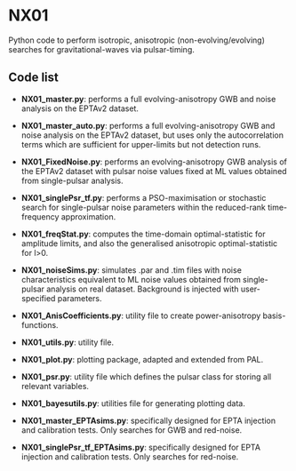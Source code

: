 NX01
====

Python code to perform isotropic, anisotropic (non-evolving/evolving)
searches for gravitational-waves via pulsar-timing.

## Code list

* **NX01_master.py**: performs a full evolving-anisotropy GWB and
  noise analysis on the EPTAv2 dataset.
* **NX01_master_auto.py**: performs a full evolving-anisotropy GWB and
  noise analysis on the EPTAv2 dataset, but uses only the
  autocorrelation terms which are sufficient for upper-limits but not
  detection runs.
* **NX01_FixedNoise.py**: performs an evolving-anisotropy GWB analysis
  of the EPTAv2 dataset with pulsar noise values fixed at ML values
  obtained from single-pulsar analysis.
* **NX01_singlePsr_tf.py**: performs a PSO-maximisation or stochastic
  search for single-pulsar noise parameters within the reduced-rank
  time-frequency approximation.
* **NX01_freqStat.py**: computes the time-domain optimal-statistic for
  amplitude limits, and also the generalised anisotropic
  optimal-statistic for l>0.
* **NX01_noiseSims.py**: simulates .par and .tim files with noise
  characteristics equivalent to ML noise values obtained from
  single-pulsar analysis on real dataset. Background is injected with
  user-specified parameters.

* **NX01_AnisCoefficients.py**: utility file to create power-anisotropy
  basis-functions.
* **NX01_utils.py**: utility file.
* **NX01_plot.py**: plotting package, adapted and extended from PAL.
* **NX01_psr.py**: utility file which defines the pulsar class for
  storing all relevant variables.
* **NX01_bayesutils.py**: utilities file for generating plotting data.

* **NX01_master_EPTAsims.py**: specifically designed for EPTA
  injection and calibration tests. Only searches for GWB and
  red-noise.
* **NX01_singlePsr_tf_EPTAsims.py**: specifically designed for EPTA
  injection and calibration tests. Only searches for red-noise.


